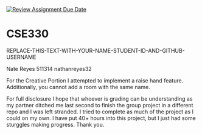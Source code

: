[![Review Assignment Due Date](https://classroom.github.com/assets/deadline-readme-button-24ddc0f5d75046c5622901739e7c5dd533143b0c8e959d652212380cedb1ea36.svg)](https://classroom.github.com/a/2JGdXRGA)
# CSE330
REPLACE-THIS-TEXT-WITH-YOUR-NAME-STUDENT-ID-AND-GITHUB-USERNAME

Nate Reyes 511314 nathanreyes32

For the Creative Portion I attempted to implement a raise hand feature. Additionally, you cannot add a room with the same name.

For full disclosure I hope that whoever is grading can be understanding as my partner ditched me last second to finish the group project in a different repo and I was left stranded. I tried to complete as much of the project as I could on my own. I have put 40+ hours into this project, but I just had some sturggles making progress. Thank you.

